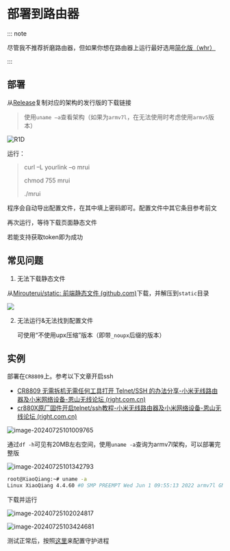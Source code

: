 

# 部署到路由器

::: note

尽管我不推荐折磨路由器，但如果你想在路由器上运行最好选用[简化版（whr）](/more/lite.md)

 :::

## 部署

从[Release](https://github.com/Mirouterui/mirouter-ui/releases)复制对应的架构的发行版的下载链接

> 使用`uname –a`查看架构（如果为`armv7l`，在无法使用时考虑使用`armv5`版本）

![R1D](https://onep.hzchu.top/mount/pic/2023/08/29/64ed9b78dbe91.webp?fmt=webp)

运行：

> curl –L yourlink –o mrui
>
> chmod 755 mrui
>
> ./mrui

程序会自动导出配置文件，在其中填上密码即可。配置文件中其它条目参考前文

再次运行，等待下载页面静态文件

若能支持获取token即为成功

## 常见问题

1. 无法下载静态文件

从[Mirouterui/static: 前端静态文件 (github.com)](https://github.com/Mirouterui/static)下载，并解压到`static`目录

![](https://onep.hzchu.top/mount/pic/2023/08/29/64eda04788f04.webp?fmt=webp)

2. 无法运行&无法找到配置文件

   可使用“不使用upx压缩”版本（即带`_noupx`后缀的版本）



## 实例

部署在`CR8809`上。参考以下文章开启ssh

- [CR8809 无需拆机无需任何工具打开 Telnet/SSH 的办法分享-小米无线路由器及小米网络设备-恩山无线论坛 (right.com.cn)](https://www.right.com.cn/forum/thread-8364521-1-1.html)
- [cr880X原厂固件开启telnet/ssh教程-小米无线路由器及小米网络设备-恩山无线论坛 (right.com.cn)](https://www.right.com.cn/FORUM/thread-8281028-1-1.html)

![image-20240725101009765](https://onep.hzchu.top/mount/pic/myself/2024/07/66a1b40864c30.png?fmt=webp)

通过`df -h`可见有20MB左右空间，使用`uname -a`查询为armv7l架构，可以部署完整版

![image-20240725101342793](https://onep.hzchu.top/mount/pic/myself/2024/07/66a1b4dd12b80.png?fmt=webp)

```bash
root@XiaoQiang:~# uname -a
Linux XiaoQiang 4.4.60 #0 SMP PREEMPT Wed Jun 1 09:55:13 2022 armv7l GNU/Linux
```

下载并运行

![image-20240725102024817](https://onep.hzchu.top/mount/pic/myself/2024/07/66a1b66f54106.png?fmt=webp)

![image-20240725103424681](https://onep.hzchu.top/mount/pic/myself/2024/07/66a1b9b73b1fb.png?fmt=webp)

测试正常后，按照[这里](/more/guard.md#rc-common)来配置守护进程